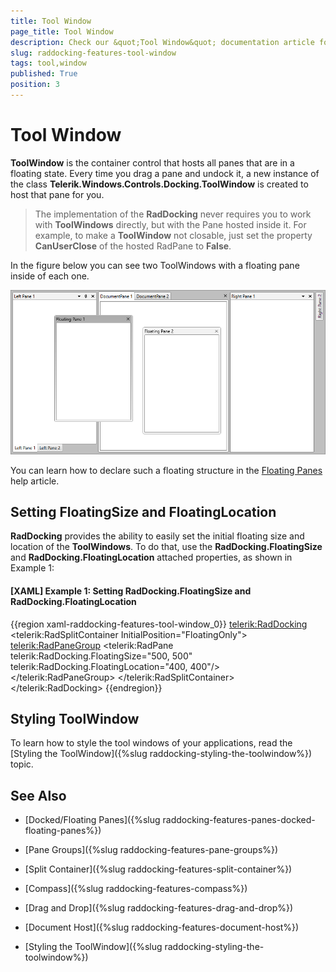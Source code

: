 ```yaml
---
title: Tool Window
page_title: Tool Window
description: Check our &quot;Tool Window&quot; documentation article for the RadDocking {{ site.framework_name }} control.
slug: raddocking-features-tool-window
tags: tool,window
published: True
position: 3
---
```


# Tool Window

__ToolWindow__ is the container control that hosts all panes that are in a floating state. Every time you drag a pane and undock it, a new instance of the class __Telerik.Windows.Controls.Docking.ToolWindow__ is created to host that pane for you.

>The implementation of the __RadDocking__ never requires you to work with __ToolWindows__ directly, but with the Pane hosted inside it. For example, to make a __ToolWindow__ not closable, just set the property __CanUserClose__ of the hosted RadPane to __False__.

In the figure below you can see two ToolWindows with a floating pane inside of each one.

![WPF RadDocking ](images/RadDocking_Features_ToolWindow_010.png)

You can learn how to declare such a floating structure in the [Floating Panes](#Floating_Panes) help article.

## Setting FloatingSize and FloatingLocation

__RadDocking__ provides the ability to easily set the initial floating size and location of the __ToolWindows__. To do that, use the __RadDocking.FloatingSize__ and __RadDocking.FloatingLocation__ attached properties, as shown in Example 1:

#### __[XAML] Example 1: Setting RadDocking.FloatingSize and RadDocking.FloatingLocation__

{{region xaml-raddocking-features-tool-window_0}}
	<telerik:RadDocking>
	    <telerik:RadSplitContainer InitialPosition="FloatingOnly">
	        <telerik:RadPaneGroup>
	            <telerik:RadPane telerik:RadDocking.FloatingSize="500, 500" telerik:RadDocking.FloatingLocation="400, 400"/>
	        </telerik:RadPaneGroup>
	    </telerik:RadSplitContainer>
	</telerik:RadDocking>
{{endregion}}

## Styling ToolWindow

To learn how to style the tool windows of your applications, read the [Styling the ToolWindow]({%slug raddocking-styling-the-toolwindow%}) topic.

## See Also

 * [Docked/Floating Panes]({%slug raddocking-features-panes-docked-floating-panes%})

 * [Pane Groups]({%slug raddocking-features-pane-groups%})

 * [Split Container]({%slug raddocking-features-split-container%})

 * [Compass]({%slug raddocking-features-compass%})

 * [Drag and Drop]({%slug raddocking-features-drag-and-drop%})

 * [Document Host]({%slug raddocking-features-document-host%})

 * [Styling the ToolWindow]({%slug raddocking-styling-the-toolwindow%})
